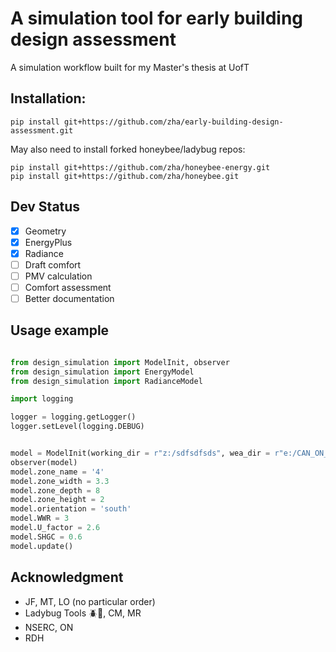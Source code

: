 # A simulation tool for early building design assessment
A simulation workflow built for my Master's thesis at UofT
##  Installation:
```
pip install git+https://github.com/zha/early-building-design-assessment.git
```
May also need to install forked honeybee/ladybug repos:
```
pip install git+https://github.com/zha/honeybee-energy.git
pip install git+https://github.com/zha/honeybee.git
```

## Dev Status
- [x] Geometry
- [x] EnergyPlus
- [x] Radiance
- [ ] Draft comfort
- [ ] PMV calculation
- [ ] Comfort assessment
- [ ] Better documentation

## Usage example
```python

from design_simulation import ModelInit, observer
from design_simulation import EnergyModel
from design_simulation import RadianceModel

import logging

logger = logging.getLogger()
logger.setLevel(logging.DEBUG)


model = ModelInit(working_dir = r"z:/sdfsdfsds", wea_dir = r"e:/CAN_ON_Toronto.716240_CWEC.epw")
observer(model)
model.zone_name = '4' 
model.zone_width = 3.3
model.zone_depth = 8
model.zone_height = 2
model.orientation = 'south'
model.WWR = 3
model.U_factor = 2.6
model.SHGC = 0.6
model.update()

```

## Acknowledgment
* JF, MT, LO (no particular order)
* Ladybug Tools :beetle::honeybee:, CM, MR
* NSERC, ON
* RDH
